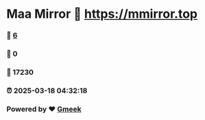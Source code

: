 # Maa Mirror :link: https://mmirror.top 
### :page_facing_up: [6](https://mmirror.top/tag.html) 
### :speech_balloon: 0 
### :hibiscus: 17230 
### :alarm_clock: 2025-03-18 04:32:18 
### Powered by :heart: [Gmeek](https://github.com/Meekdai/Gmeek)
